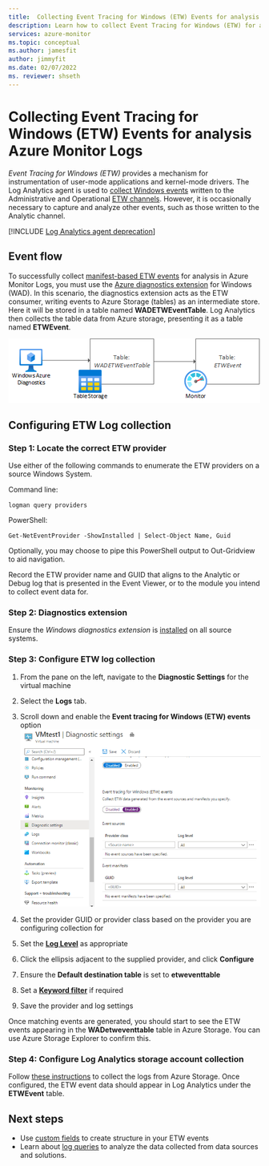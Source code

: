 ```yaml
---
title:  Collecting Event Tracing for Windows (ETW) Events for analysis Azure Monitor Logs
description: Learn how to collect Event Tracing for Windows (ETW) for analysis in Azure Monitor Logs.
services: azure-monitor
ms.topic: conceptual
ms.author: jamesfit
author: jimmyfit
ms.date: 02/07/2022
ms. reviewer: shseth
---
```

# Collecting Event Tracing for Windows (ETW) Events for analysis Azure Monitor Logs

*Event Tracing for Windows (ETW)* provides a mechanism for instrumentation of user-mode applications and kernel-mode drivers. The Log Analytics agent is used to [collect Windows events](./data-sources-windows-events.md) written to the Administrative and Operational [ETW channels](/windows/win32/wes/eventmanifestschema-channeltype-complextype). However, it is occasionally necessary to capture and analyze other events, such as those written to the Analytic channel.  

[!INCLUDE [Log Analytics agent deprecation](../../../includes/log-analytics-agent-deprecation.md)]

## Event flow

To successfully collect [manifest-based ETW events](/windows/win32/etw/about-event-tracing#types-of-providers) for analysis in Azure Monitor Logs, you must use the [Azure diagnostics extension](./diagnostics-extension-overview.md) for Windows (WAD). In this scenario, the diagnostics extension acts as the ETW consumer, writing events to Azure Storage (tables) as an intermediate store. Here it will be stored in a table named **WADETWEventTable**. Log Analytics then collects the table data from Azure storage, presenting it as a table named **ETWEvent**.

![Event flow](./media/data-sources-event-tracing-windows/event-flow.png)

## Configuring ETW Log collection

### Step 1: Locate the correct ETW provider

Use either of the following commands to enumerate the ETW providers on a source Windows System.

Command line:

```
logman query providers
```

PowerShell:
```
Get-NetEventProvider -ShowInstalled | Select-Object Name, Guid
```
Optionally, you may choose to pipe this PowerShell output to Out-Gridview to aid navigation.

Record the ETW provider name and GUID that aligns to the Analytic or Debug log that is presented in the Event Viewer, or to the module you intend to collect event data for.

### Step 2: Diagnostics extension

Ensure the *Windows diagnostics extension* is [installed](./diagnostics-extension-windows-install.md#install-with-azure-portal) on all source systems.

### Step 3: Configure ETW log collection

1. From the pane on the left, navigate to the **Diagnostic Settings** for the virtual machine

2. Select the **Logs** tab.

3. Scroll down and enable the **Event tracing for Windows (ETW) events** option
![Screenshot of diagnostics settings](./media/data-sources-event-tracing-windows/enable-event-tracing-windows-collection.png)

4. Set the provider GUID or provider class based on the provider you are configuring collection for

5. Set the [**Log Level**](/windows/win32/etw/configuring-and-starting-an-event-tracing-session) as appropriate

6. Click the ellipsis adjacent to the supplied provider, and click **Configure**

7. Ensure the **Default destination table** is set to **etweventtable**

8. Set a [**Keyword filter**](/windows/win32/wes/defining-keywords-used-to-classify-types-of-events) if required

9. Save the provider and log settings

Once matching events are generated, you should start to see the ETW events appearing in the **WADetweventtable** table in Azure Storage. You can use Azure Storage Explorer to confirm this.

### Step 4: Configure Log Analytics storage account collection

Follow [these instructions](./diagnostics-extension-logs.md#collect-logs-from-azure-storage) to collect the logs from Azure Storage. Once configured, the ETW event data should appear in Log Analytics under the **ETWEvent** table.

## Next steps
- Use [custom fields](../logs/custom-fields.md) to create structure in your ETW events
- Learn about [log queries](../logs/log-query-overview.md) to analyze the data collected from data sources and solutions.